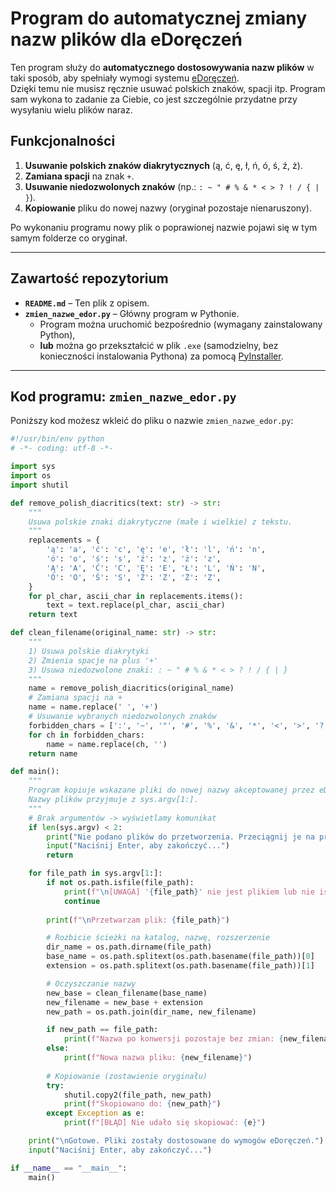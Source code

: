 # Program do automatycznej zmiany nazw plików dla eDoręczeń

Ten program służy do **automatycznego dostosowywania nazw plików** w taki sposób, aby spełniały wymogi systemu [eDoręczeń](https://www.gov.pl/web/cyfryzacja/edorzeczenia).  
Dzięki temu nie musisz ręcznie usuwać polskich znaków, spacji itp. Program sam wykona to zadanie za Ciebie, co jest szczególnie przydatne przy wysyłaniu wielu plików naraz.

## Funkcjonalności

1. **Usuwanie polskich znaków diakrytycznych** (ą, ć, ę, ł, ń, ó, ś, ź, ż).  
2. **Zamiana spacji** na znak `+`.  
3. **Usuwanie niedozwolonych znaków** (np.: `: ~ " # % & * < > ? ! / { | }`).  
4. **Kopiowanie** pliku do nowej nazwy (oryginał pozostaje nienaruszony).  

Po wykonaniu programu nowy plik o poprawionej nazwie pojawi się w tym samym folderze co oryginał.

---

## Zawartość repozytorium

- **`README.md`** – Ten plik z opisem.  
- **`zmien_nazwe_edor.py`** – Główny program w Pythonie.  
  - Program można uruchomić bezpośrednio (wymagany zainstalowany Python),  
  - **lub** można go przekształcić w plik `.exe` (samodzielny, bez konieczności instalowania Pythona) za pomocą [PyInstaller](https://pyinstaller.org/).

---

## Kod programu: `zmien_nazwe_edor.py`

Poniższy kod możesz wkleić do pliku o nazwie `zmien_nazwe_edor.py`:

```python
#!/usr/bin/env python
# -*- coding: utf-8 -*-

import sys
import os
import shutil

def remove_polish_diacritics(text: str) -> str:
    """
    Usuwa polskie znaki diakrytyczne (małe i wielkie) z tekstu.
    """
    replacements = {
        'ą': 'a', 'ć': 'c', 'ę': 'e', 'ł': 'l', 'ń': 'n',
        'ó': 'o', 'ś': 's', 'ź': 'z', 'ż': 'z',
        'Ą': 'A', 'Ć': 'C', 'Ę': 'E', 'Ł': 'L', 'Ń': 'N',
        'Ó': 'O', 'Ś': 'S', 'Ź': 'Z', 'Ż': 'Z',
    }
    for pl_char, ascii_char in replacements.items():
        text = text.replace(pl_char, ascii_char)
    return text

def clean_filename(original_name: str) -> str:
    """
    1) Usuwa polskie diakrytyki
    2) Zmienia spacje na plus '+'
    3) Usuwa niedozwolone znaki: : ~ " # % & * < > ? ! / { | }
    """
    name = remove_polish_diacritics(original_name)
    # Zamiana spacji na +
    name = name.replace(' ', '+')
    # Usuwanie wybranych niedozwolonych znaków
    forbidden_chars = [':', '~', '"', '#', '%', '&', '*', '<', '>', '?', '!', '/', '{', '|', '}']
    for ch in forbidden_chars:
        name = name.replace(ch, '')
    return name

def main():
    """
    Program kopiuje wskazane pliki do nowej nazwy akceptowanej przez eDoręczenia.
    Nazwy plików przyjmuje z sys.argv[1:].
    """
    # Brak argumentów -> wyświetlamy komunikat
    if len(sys.argv) < 2:
        print("Nie podano plików do przetworzenia. Przeciągnij je na program lub podaj w CMD.")
        input("Naciśnij Enter, aby zakończyć...")
        return

    for file_path in sys.argv[1:]:
        if not os.path.isfile(file_path):
            print(f"\n[UWAGA] '{file_path}' nie jest plikiem lub nie istnieje.")
            continue
        
        print(f"\nPrzetwarzam plik: {file_path}")

        # Rozbicie ścieżki na katalog, nazwę, rozszerzenie
        dir_name = os.path.dirname(file_path)
        base_name = os.path.splitext(os.path.basename(file_path))[0]
        extension = os.path.splitext(os.path.basename(file_path))[1]

        # Oczyszczanie nazwy
        new_base = clean_filename(base_name)
        new_filename = new_base + extension
        new_path = os.path.join(dir_name, new_filename)

        if new_path == file_path:
            print(f"Nazwa po konwersji pozostaje bez zmian: {new_filename}")
        else:
            print(f"Nowa nazwa pliku: {new_filename}")
        
        # Kopiowanie (zostawienie oryginału)
        try:
            shutil.copy2(file_path, new_path)
            print(f"Skopiowano do: {new_path}")
        except Exception as e:
            print(f"[BŁĄD] Nie udało się skopiować: {e}")

    print("\nGotowe. Pliki zostały dostosowane do wymogów eDoręczeń.")
    input("Naciśnij Enter, aby zakończyć...")

if __name__ == "__main__":
    main()
